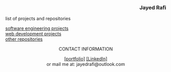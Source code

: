 <h3 align="right">Jayed Rafi</h3>
<p>list of projects and repositories</p>
<p><a href="https://jayedrafiprojects.github.io/portfolio/pswe.html">software engineering projects</a>
<br/>
  <a href="https://jayedrafiprojects.github.io/portfolio/pweb.html">web development projects</a>
<br/>
  <a href="">other repositories</a><p>
<p align="center">CONTACT INFORMATION</p>
<P align="center"><a href="https://jayedrafiprojects.github.io/portfolio/">[portfolio]</a> <a href="https://www.linkedin.com/in/jayed-rafi/">[LinkedIn]</a></br>
or mail me at: jayedrafi@outlook.com</p>
